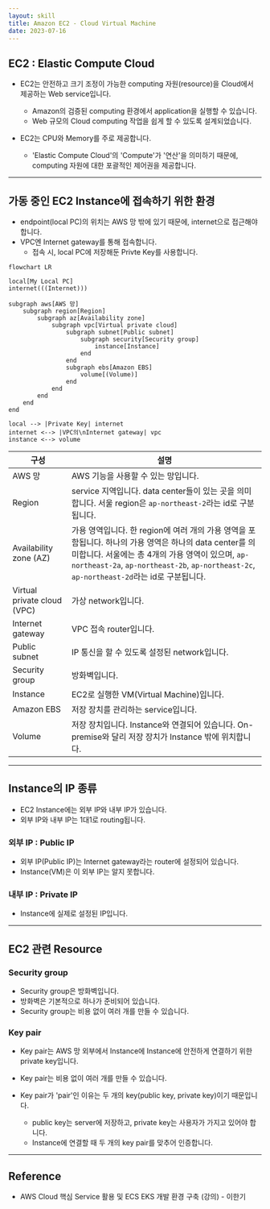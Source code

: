 ```yaml
---
layout: skill
title: Amazon EC2 - Cloud Virtual Machine
date: 2023-07-16
---
```





## EC2 : Elastic Compute Cloud

- EC2는 안전하고 크기 조정이 가능한 computing 자원(resource)을 Cloud에서 제공하는 Web service입니다.
    - Amazon의 검증된 computing 환경에서 application을 실행할 수 있습니다.
    - Web 규모의 Cloud computing 작업을 쉽게 할 수 있도록 설계되었습니다.

- EC2는 CPU와 Memory를 주로 제공합니다.
    - 'Elastic Compute Cloud'의 'Compute'가 '연산'을 의미하기 때문에, computing 자원에 대한 포괄적인 제어권을 제공합니다.




---




## 가동 중인 EC2 Instance에 접속하기 위한 환경

- endpoint(local PC)의 위치는 AWS 망 밖에 있기 때문에, internet으로 접근해야 합니다.
- VPC엔 Internet gateway를 통해 접속합니다.
    - 접속 시, local PC에 저장해둔 Privte Key를 사용합니다.

```mermaid
flowchart LR

local[My Local PC]
internet(((Internet)))

subgraph aws[AWS 망]
    subgraph region[Region]
        subgraph az[Availability zone]
            subgraph vpc[Virtual private cloud]
                subgraph subnet[Public subnet]
                    subgraph security[Security group]
                        instance[Instance]
                    end
                end
                subgraph ebs[Amazon EBS]
                    volume[(Volume)]
                end
            end
        end
    end
end

local --> |Private Key| internet
internet <--> |VPC의\nInternet gateway| vpc
instance <--> volume
```

| 구성 | 설명 |
| --- | --- |
| AWS 망 | AWS 기능을 사용할 수 있는 망입니다. |
| Region | service 지역입니다. data center들이 있는 곳을 의미합니다. 서울 region은 `ap-northeast-2`라는 id로 구분됩니다. |
| Availability zone (AZ) | 가용 영역입니다. 한 region에 여러 개의 가용 영역을 포함됩니다. 하나의 가용 영역은 하나의 data center를 의미합니다. 서울에는 총 4개의 가용 영역이 있으며, `ap-northeast-2a`, `ap-northeast-2b`, `ap-northeast-2c`, `ap-northeast-2d`라는 id로 구분됩니다. |
| Virtual private cloud (VPC) | 가상 network입니다. |
| Internet gateway | VPC 접속 router입니다. |
| Public subnet | IP 통신을 할 수 있도록 설정된 network입니다. |
| Security group | 방화벽입니다. |
| Instance | EC2로 실행한 VM(Virtual Machine)입니다. |
| Amazon EBS | 저장 장치를 관리하는 service입니다. |
| Volume | 저장 장치입니다. Instance와 연결되어 있습니다. On-premise와 달리 저장 장치가 Instance 밖에 위치합니다. |




---




## Instance의 IP 종류

- EC2 Instance에는 외부 IP와 내부 IP가 있습니다.
- 외부 IP와 내부 IP는 1대1로 routing됩니다.


### 외부 IP : Public IP

- 외부 IP(Public IP)는 Internet gateway라는 router에 설정되어 있습니다.
- Instance(VM)은 이 외부 IP는 알지 못합니다.


### 내부 IP : Private IP

- Instance에 실제로 설정된 IP입니다.




---




## EC2 관련 Resource


### Security group

- Security group은 방화벽입니다.
- 방화벽은 기본적으로 하나가 준비되어 있습니다.
- Security group는 비용 없이 여러 개를 만들 수 있습니다.


### Key pair

- Key pair는 AWS 망 외부에서 Instance에 Instance에 안전하게 연결하기 위한 private key입니다.
- Key pair는 비용 없이 여러 개를 만들 수 있습니다.

- Key pair가 'pair'인 이유는 두 개의 key(public key, private key)이기 때문입니다.
    - public key는 server에 저장하고, private key는 사용자가 가지고 있어야 합니다.
    - Instance에 연결할 때 두 개의 key pair를 맞추어 인증합니다.




---




## Reference

- AWS Cloud 핵심 Service 활용 및 ECS EKS 개발 환경 구축 (강의) - 이한기
